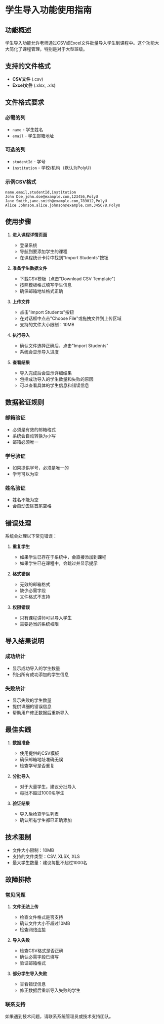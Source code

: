# 学生导入功能使用指南

## 功能概述

学生导入功能允许老师通过CSV或Excel文件批量导入学生到课程中。这个功能大大简化了课程管理，特别是对于大型班级。

## 支持的文件格式

- **CSV文件** (.csv)
- **Excel文件** (.xlsx, .xls)

## 文件格式要求

### 必需的列
- `name` - 学生姓名
- `email` - 学生邮箱地址

### 可选的列
- `studentId` - 学号
- `institution` - 学校/机构（默认为PolyU）

### 示例CSV格式
```csv
name,email,studentId,institution
John Doe,john.doe@example.com,123456,PolyU
Jane Smith,jane.smith@example.com,789012,PolyU
Alice Johnson,alice.johnson@example.com,345678,PolyU
```

## 使用步骤

1. **进入课程详情页面**
   - 登录系统
   - 导航到要添加学生的课程
   - 在课程统计卡片中找到"Import Students"按钮

2. **准备学生数据文件**
   - 下载CSV模板（点击"Download CSV Template"）
   - 按照模板格式填写学生信息
   - 确保邮箱地址格式正确

3. **上传文件**
   - 点击"Import Students"按钮
   - 在对话框中点击"Choose File"或拖拽文件到上传区域
   - 支持的文件大小限制：10MB

4. **执行导入**
   - 确认文件选择正确后，点击"Import Students"
   - 系统会显示导入进度

5. **查看结果**
   - 导入完成后会显示详细结果
   - 包括成功导入的学生数量和失败的原因
   - 可以查看具体的学生信息和错误信息

## 数据验证规则

### 邮箱验证
- 必须是有效的邮箱格式
- 系统会自动转换为小写
- 邮箱必须唯一

### 学号验证
- 如果提供学号，必须是唯一的
- 学号可以为空

### 姓名验证
- 姓名不能为空
- 会自动去除首尾空格

## 错误处理

系统会处理以下常见错误：

1. **重复学生**
   - 如果学生已存在于系统中，会直接添加到课程
   - 如果学生已在课程中，会跳过并显示提示

2. **格式错误**
   - 无效的邮箱格式
   - 缺少必需字段
   - 文件格式不支持

3. **权限错误**
   - 只有课程讲师可以导入学生
   - 需要适当的系统权限

## 导入结果说明

### 成功统计
- 显示成功导入的学生数量
- 列出所有成功添加的学生信息

### 失败统计
- 显示失败的学生数量
- 提供详细的错误信息
- 帮助用户修正数据后重新导入

## 最佳实践

1. **数据准备**
   - 使用提供的CSV模板
   - 确保邮箱地址准确无误
   - 检查学号是否重复

2. **分批导入**
   - 对于大量学生，建议分批导入
   - 每批不超过1000名学生

3. **验证结果**
   - 导入后检查学生列表
   - 确认所有学生都已正确添加

## 技术限制

- 文件大小限制：10MB
- 支持的文件类型：CSV, XLSX, XLS
- 最大学生数量：建议每批不超过1000名

## 故障排除

### 常见问题

1. **文件无法上传**
   - 检查文件格式是否支持
   - 确认文件大小不超过10MB
   - 检查网络连接

2. **导入失败**
   - 检查CSV格式是否正确
   - 确认必需字段已填写
   - 验证邮箱格式

3. **部分学生导入失败**
   - 查看错误信息
   - 修正数据后重新导入失败的学生

### 联系支持

如果遇到技术问题，请联系系统管理员或技术支持团队。
